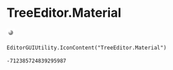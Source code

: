 # TreeEditor.Material
![](/img/TreeEditor.Material.png)

``` CSharp
EditorGUIUtility.IconContent("TreeEditor.Material")
```
```
-712385724839295987
```
